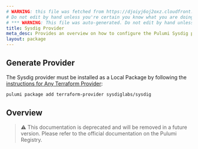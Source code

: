 ```yaml
---
# WARNING: this file was fetched from https://djoiyj6oj2oxz.cloudfront.net/docs/registry.opentofu.org/sysdiglabs/sysdig/2.0.0/index.md
# Do not edit by hand unless you're certain you know what you are doing!
# *** WARNING: This file was auto-generated. Do not edit by hand unless you're certain you know what you are doing! ***
title: Sysdig Provider
meta_desc: Provides an overview on how to configure the Pulumi Sysdig provider.
layout: package
---
```


## Generate Provider

The Sysdig provider must be installed as a Local Package by following the [instructions for Any Terraform Provider](https://www.pulumi.com/registry/packages/terraform-provider/):

```bash
pulumi package add terraform-provider sysdiglabs/sysdig
```
## Overview

> ⚠️ This documentation is deprecated and will be removed in a future version.
> Please refer to the official documentation on the Pulumi Registry.